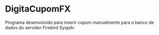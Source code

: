 # DigitaCupomFX
Programa desenvolvido para inserir cupom manualmente para o banco de dados do servidor Firebird Syspdv
